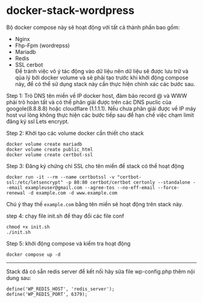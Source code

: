 # docker-stack-wordpress

Bộ docker compose này sẽ hoạt động với tất cả thành phần bao gồm:
- Nginx
- Fhp-Fpm (wordrepss)
- Mariadb
- Redis
- SSL cerbot  
Để tránh việc vô ý tác  động vào dữ liệu nên  dữ liệu sẽ được lưu trữ và qủa lý bởi docker volume và  sẽ phải tạo trước khi khởi động compose này,  để có thể sử dụng stack này cần thực hiện chính xác các  bước sau.

Step 1: Trỏ DNS tên miền về  IP docker host, đảm bảo record @ và WWW phải trỏ hoàn tất và  có thể phân giải được trên các DNS puclic của googole(8.8.8.8) hoặc cloudflare (1.1.1.1). Nếu chưa phân giải được về IP máy host vui lòng không  thực hiện các bước tiếp sau để hạn chế việc chạm limit đăng ký ssl Lets encrypt. 

Step 2: Khởi tạo các volume docker cần thiết cho stack
```
docker volume create mariadb
docker volume create public_html
docker volume create certbot-ssl
```

Step 3: Đăng ký chứng chỉ SSL cho tên miền để stack có thể hoạt động  
```
docker run -it --rm --name certbotssl -v "certbot-ssl:/etc/letsencrypt" -p 80:80 certbot/certbot certonly --standalone --email exampleuser@gmail.com --agree-tos --no-eff-email --force-renewal -d example.com -d www.example.com
```
Chú ý thay thế `example.com` bằng tên miền  sẽ hoạt động trên stack này.  

step 4: chạy file init.sh để thay đổi các file conf
```
chmod +x init.sh
./init.sh
```

Step 5: khởi động compose và kiểm tra hoạt động
```
docker compose up -d
```

---

Stack  đã có sẵn redis server để kết nối hãy sửa file wp-config.php thêm nội dung sau:
```
define('WP_REDIS_HOST', 'redis_server');
define('WP_REDIS_PORT', 6379);
```

